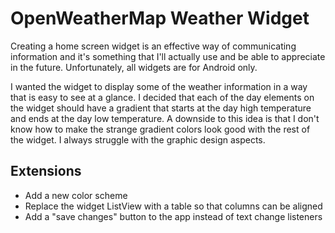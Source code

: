 # OpenWeatherMap Weather Widget

Creating a home screen widget is an effective way of communicating information and it's something that I'll actually use and be able to appreciate in the future. Unfortunately, all widgets are for Android only.

I wanted the widget to display some of the weather information in a way that is easy to see at a glance. I decided that each of the day elements on the widget should have a gradient that starts at the day high temperature and ends at the day low temperature. A downside to this idea is that I don't know how to make the strange gradient colors look good with the rest of the widget. I always struggle with the graphic design aspects. 

<!-- This weather API only provides 5 days of weather compared to the 7 in [my other weather widget](https://ehanover.github.io/project/weatherwidget-darksky) -->

## Extensions
* Add a new color scheme
* Replace the widget ListView with a table so that columns can be aligned
* Add a "save changes" button to the app instead of text change listeners
